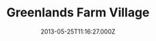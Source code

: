 ---
date: 2013-05-25T11:16:27.000Z
title: Greenlands Farm Village
latitude: 54.158886555244756
longitude: -2.735194933112671
url: http://www.greenlandsfarmvillage.co.uk
category: checkin
---